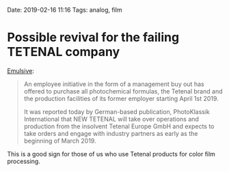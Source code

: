 Date: 2019-02-16 11:16
Tags: analog, film

# Possible revival for the failing TETENAL company

[Emulsive](https://emulsive.org/articles/news/new-tetenal-taking-over-operations-and-production-from-insolvent-parent-company):

> An employee initiative in the form of a management buy out has offered to purchase all photochemical formulas, the Tetenal brand and the production facilities of its former employer starting April 1st 2019.
> 
> It was reported today by German-based publication, PhotoKlassik International that NEW TETENAL will take over operations and production from the insolvent Tetenal Europe GmbH and expects to take orders and engage with industry partners as early as the beginning of March 2019.

This is a good sign for those of us who use Tetenal products for color film processing.